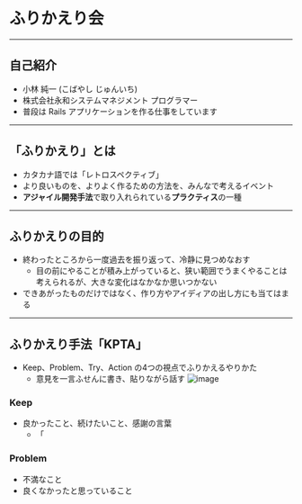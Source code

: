 # ふりかえり会

---

## 自己紹介

- 小林 純一 (こばやし じゅんいち)
- 株式会社永和システムマネジメント プログラマー
- 普段は Rails アプリケーションを作る仕事をしています

---

## 「ふりかえり」とは

- カタカナ語では「レトロスペクティブ」
- より良いものを、よりよく作るための方法を、みんなで考えるイベント
- **アジャイル開発手法**で取り入れられている**プラクティス**の一種

---

## ふりかえりの目的

- 終わったところから一度過去を振り返って、冷静に見つめなおす
  - 目の前にやることが積み上がっていると、狭い範囲でうまくやることは考えられるが、大きな変化はなかなか思いつかない
- できあがったものだけではなく、作り方やアイディアの出し方にも当てはまる

---

## ふりかえり手法「KPTA」

- Keep、Problem、Try、Action の4つの視点でふりかえるやりかた
  - 意見を一言ふせんに書き、貼りながら話す
![image](/images/kpta.png)

>>>

### Keep

- 良かったこと、続けたいこと、感謝の言葉
  - 「

>>>

### Problem

- 不満なこと
- 良くなかったと思っていること

